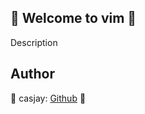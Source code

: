 ## 👋 Welcome to vim 🚀  

Description  
  
  
## Author  

🤖 casjay: [Github](https://github.com/casjay) 🤖  
